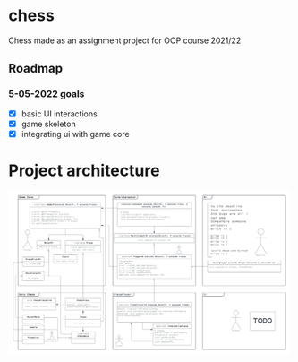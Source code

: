 # chess

Chess made as an assignment project for OOP course 2021/22

## Roadmap

### 5-05-2022 goals

- [x] basic UI interactions
- [x] game skeleton
- [x] integrating ui with game core

# Project architecture

![uml](uml.png)
